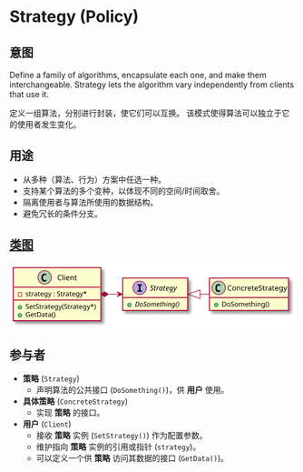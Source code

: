 # Strategy (Policy)

## 意图
Define a family of algorithms, encapsulate each one, and make them interchangeable.
Strategy lets the algorithm vary independently from clients that use it.

定义一组算法，分别进行封装，使它们可以互换。
该模式使得算法可以独立于它的使用者发生变化。

## 用途
- 从多种（算法、行为）方案中任选一种。
- 支持某个算法的多个变种，以体现不同的空间/时间取舍。
- 隔离使用者与算法所使用的数据结构。
- 避免冗长的条件分支。

## [类图](./Class.txt)
![](./Class.svg)

## 参与者
- **策略** (`Strategy`)
  - 声明算法的公共接口 (`DoSomething()`)，供 **用户** 使用。
- **具体策略** (`ConcreteStrategy`)
  - 实现 **策略** 的接口。
- **用户** (`Client`)
  - 接收 **策略** 实例 (`SetStrategy()`) 作为配置参数。
  - 维护指向 **策略** 实例的引用或指针 (`strategy`)。
  - 可以定义一个供 **策略** 访问其数据的接口 (`GetData()`)。
